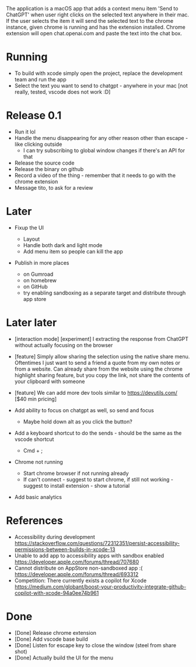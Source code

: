 The application is a macOS app that adds a context menu item 'Send to ChatGPT' when user right clicks on the selected text anywhere in their mac. If the user selects the item it will send the selected text to the chrome instance, given chrome is running and has the extension installed. Chrome extension will open chat.openai.com and paste the text into the chat box.

# Running
- To build with xcode simply open the project, replace the development team and run the app
- Select the text you want to send to chatgpt - anywhere in your mac [not really, tested, vscode does not work :D]

# Release 0.1
- Run it lol
- Handle the menu disappearing for any other reason other than escape - like clicking outside
  - I can try subscribing to global window changes if there's an API for that
- Release the source code
- Release the binary on github
- Record a video of the thing - remember that it needs to go with the chrome extension
- Message tito, to ask for a review

# Later
- Fixup the UI
  - Layout
  - Handle both dark and light mode
  - Add menu item so people can kill the app

- Publish in more places
    - on Gumroad
    - on homebrew
    - on GitHub
    - try enabling sandboxing as a separate target and distribute through app store

# Later later
- [interaction mode] [experiment] I extracting the response from ChatGPT without actually focusing on the browser

- [feature] Simply allow sharing the selection using the native share menu. Oftentimes I just want to send a friend a quote from my own notes or from a website. Can already share from the website using the chrome highlight sharing feature, but you copy the link, not share the contents of your clipboard with someone
- [feature] We can add more dev tools similar to https://devutils.com/ [$40 min pricing]

- Add ability to focus on chatgpt as well, so send and focus
  - Maybe hold down alt as you click the button?
- Add a keyboard shortcut to do the sends - should be the same as the vscode shortcut
  - Cmd + ;
- Chrome not running
  - Start chrome browser if not running already
  - If can't connect - suggest to start chrome, if still not working - suggest to install extension - show a tutorial

- Add basic analytics

# References

- Accessibility during development https://stackoverflow.com/questions/72312351/persist-accessibility-permissions-between-builds-in-xcode-13
- Unable to add app to accessibility apps with sandbox enabled https://developer.apple.com/forums/thread/707680
- Cannot distribute on AppStore non-sandboxed app :( https://developer.apple.com/forums/thread/693312
- Competition: There currently exists a copilot for Xcode https://medium.com/globant/boost-your-productivity-integrate-github-copilot-with-xcode-94a0ee74b961

# Done
- [Done] Release chrome extension
- [Done] Add vscode base build
- [Done] Listen for escape key to close the window (steel from share shot)
- [Done] Actually build the UI for the menu

